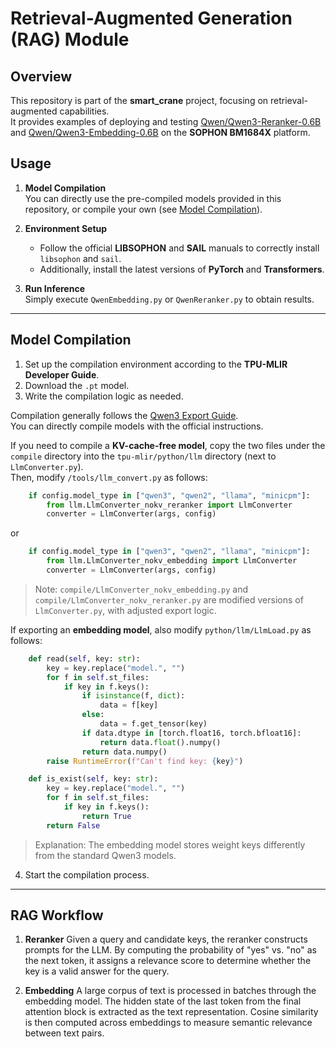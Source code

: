# Retrieval-Augmented Generation (RAG) Module

## Overview
This repository is part of the **smart_crane** project, focusing on retrieval-augmented capabilities.  
It provides examples of deploying and testing [Qwen/Qwen3-Reranker-0.6B](https://huggingface.co/Qwen/Qwen3-Reranker-0.6B) and [Qwen/Qwen3-Embedding-0.6B](https://huggingface.co/Qwen/Qwen3-Embedding-0.6B) on the **SOPHON BM1684X** platform.

## Usage

1. **Model Compilation**  
   You can directly use the pre-compiled models provided in this repository, or compile your own (see [Model Compilation](#model-compilation)).

2. **Environment Setup**  
   - Follow the official **LIBSOPHON** and **SAIL** manuals to correctly install `libsophon` and `sail`.  
   - Additionally, install the latest versions of **PyTorch** and **Transformers**.

3. **Run Inference**  
   Simply execute `QwenEmbedding.py` or `QwenReranker.py` to obtain results.

---

## Model Compilation

1. Set up the compilation environment according to the **TPU-MLIR Developer Guide**.  
2. Download the `.pt` model.  
3. Write the compilation logic as needed.  

Compilation generally follows the [Qwen3 Export Guide](https://github.com/sophgo/sophon-demo/blob/release/sample/Qwen/docs/Qwen_Export_Guide.md).  
You can directly compile models with the official instructions.  

If you need to compile a **KV-cache-free model**, copy the two files under the `compile` directory into the `tpu-mlir/python/llm` directory (next to `LlmConverter.py`).  
Then, modify `/tools/llm_convert.py` as follows:

```python
    if config.model_type in ["qwen3", "qwen2", "llama", "minicpm"]:
        from llm.LlmConverter_nokv_reranker import LlmConverter
        converter = LlmConverter(args, config)
```

or

```python
    if config.model_type in ["qwen3", "qwen2", "llama", "minicpm"]:
        from llm.LlmConverter_nokv_embedding import LlmConverter
        converter = LlmConverter(args, config)
```

> Note: `compile/LlmConverter_nokv_embedding.py` and `compile/LlmConverter_nokv_reranker.py` are modified versions of `LlmConverter.py`, with adjusted export logic.

If exporting an **embedding model**, also modify `python/llm/LlmLoad.py` as follows:

```python
    def read(self, key: str):
        key = key.replace("model.", "")
        for f in self.st_files:
            if key in f.keys():
                if isinstance(f, dict):
                    data = f[key]
                else:
                    data = f.get_tensor(key)
                if data.dtype in [torch.float16, torch.bfloat16]:
                    return data.float().numpy()
                return data.numpy()
        raise RuntimeError(f"Can't find key: {key}")

    def is_exist(self, key: str):
        key = key.replace("model.", "")
        for f in self.st_files:
            if key in f.keys():
                return True
        return False
```

> Explanation: The embedding model stores weight keys differently from the standard Qwen3 models.

4. Start the compilation process.

---

## RAG Workflow

1. **Reranker**
   Given a query and candidate keys, the reranker constructs prompts for the LLM.
   By computing the probability of "yes" vs. "no" as the next token, it assigns a relevance score to determine whether the key is a valid answer for the query.

2. **Embedding**
   A large corpus of text is processed in batches through the embedding model.
   The hidden state of the last token from the final attention block is extracted as the text representation.
   Cosine similarity is then computed across embeddings to measure semantic relevance between text pairs.



